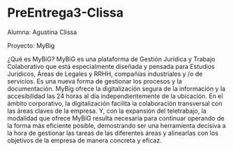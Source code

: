 # PreEntrega3-Clissa

Alumna: Agustina Clissa

Proyecto: MyBig

¿Qué es MyBiG?
MyBiG es una plataforma de Gestión Jurídica y Trabajo Colaborativo que está especialmente diseñada y pensada para  Estudios Jurídicos, Áreas de Legales y RRHH, compañías industriales  y /o de servicios. Es una nueva forma de gestionar los procesos y la documentación.
MyBig ofrece  la digitalización segura de la información y la accesibilidad las 24 horas al día independientemente de la ubicación.
En el ámbito corporativo, la digitalización facilita la colaboración transversal con las áreas claves de la empresa. Y, con la expansión del teletrabajo, la modalidad que ofrece MyBiG resulta necesaria para continuar operando de la forma más eficiente posible, demostrando ser una herramienta decisiva a la hora de gestionar las tareas de las diferentes áreas y alinearlas con los objetivos de la empresa de manera concreta y eficaz.
